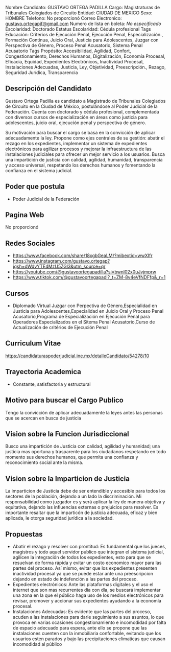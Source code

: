 Nombre Candidato: GUSTAVO ORTEGA PADILLA
Cargo: Magistraturas de Tribunales Colegiados de Circuito
Entidad: CIUDAD DE MEXICO
Sexo: HOMBRE
Telefono: No proporcionó
Correo Electronico: gustavo.ortegapjf@gmail.com
Numero de lista en boleta: *No especificado*
Escolaridad: Doctorado
Estatus Escolaridad: Cédula profesional
Tags Educación: Criterios de Ejecución Penal, Ejecución Penal, Especialización., Formación Continua, Juicio Oral, Justicia para Adolescentes, Juzgar con Perspectiva de Género, Proceso Penal Acusatorio, Sistema Penal Acusatorio
Tags Propósito: Accesibilidad, Agilidad, Confort, Congestionamiento, Derechos Humanos, Digitalización, Economía Procesal, Eficacia, Equidad, Expedientes Electrónicos, Inactividad Procesal, Instalaciones Adecuadas, Justicia, Ley, Objetividad, Preescripción., Rezago, Seguridad Jurídica, Transparencia


## Descripción del Candidato 

Gustavo Ortega Padilla es candidato a Magistrado de Tribunales Colegiados de Circuito en la Ciudad de México, postulándose al Poder Judicial de la Federación. Cuenta con doctorado y cédula profesional, complementada con diversos cursos de especialización en áreas como justicia para adolescentes, juicio oral, ejecución penal y perspectiva de género.

Su motivación para buscar el cargo se basa en la convicción de aplicar adecuadamente la ley. Propone como ejes centrales de su gestión: abatir el rezago en los expedientes, implementar un sistema de expedientes electrónicos para agilizar procesos y mejorar la infraestructura de las instalaciones judiciales para ofrecer un mejor servicio a los usuarios. Busca una impartición de justicia con calidad, agilidad, humanidad, transparencia y acceso universal, respetando los derechos humanos y fomentando la confianza en el sistema judicial.


## Poder que postula

- Poder Judicial de la Federación


## Pagina Web

No proporcionó


## Redes Sociales

- https://www.facebook.com/share/18xgbGeaLM/?mibextid=wwXIfr
- https://www.instagram.com/gustavo.ortegap?igsh=dWdvYTE4MzU5ZGl3&utm_source=qr
- https://youtube.com/@gustavoortegapadilla?si=bwnl02x0uJvjmprw
- https://www.tiktok.com/@gustavoortegapadi?_t=ZM-8v4eVfNDFfp&_r=1


## Cursos

- Diplomado Virtual Juzgar con Perpectiva de Género,Especialidad en Justicia para Adolescentes,Especialidad en Juicio Oral y Proceso Penal Acusatorio,Programa de Especialización en Ejecución Penal para Operadores Especializados en el Sitema Penal Acusatorio,Curso de Actualización de critérios de Ejecución Penal


## Curriculum Vitae

https://candidaturaspoderjudicial.ine.mx/detalleCandidato/54278/10


## Trayectoria Academica

- Constante, satisfactoria y estructural


## Motivo para buscar el Cargo Publico

Tengo la convicción de aplicar adecuadamente la leyes antes las personas que se acercan en busca de justicia


## Vision sobre la Funcion Jurisdiccional

Busco una impartición de Justicia con calidad, agilidad y humanidad; una justicia mas oportuna y trasparente para los ciudadanos respetando en todo momento sus derechos humanos, que permita una confianza y reconocimiento social ante la misma.


## Vision sobre la Imparticion de Justicia

La imparticion de Justicia debe de ser entendible y accesible para todos los sectores de la población, dejando a un lado la discriminación. Mi responsabilidad como juzgador es y será aplicar la ley de manera objetiva y equitativa, dejando las influencias externas o prejuicios para resolver. Es importante resaltar que la imparticón de justicia adecuada, eficaz y bien aplicada, le otorga seguridad jurídica a la sociedad.


## Propuestas

- Abatir el rezago y resolver con prontitud: Es fundamental que los jueces, magistros y todo aquel servidor publico que integran el sistema judicial, agilicen la integración de todos los expedientes, esto para que se resuelvan de forma rápida y evitar un costo economico mayor para las partes del proceso. Así mismo, evitar que los expedientes presenten inactividad procesal ya que se puede estar ante una preescripcion dejando en estado de indefención a las partes del proceso.
- Expedientes electrónicos: Ante las plataformas digitales y el uso el internet que son mas recurrentes día con día, se buscará implementar una zona en la que el público haga uso de los medios electrónicos para revisar, promover y accionar sus expedientes ayudando a la economía procesal.
- Instalaciones Adecuadas: Es evidente que las partes del proceso, acuden a las instalaciones para darle seguimiento a sus asuntos, lo que provoca en varias ocasiones congestionamiento e incomodidad por falta de espacio adecuado para espera, ante ello se propone que las instalaciones cuenten con la inmobiliaria confortable, evitando que los usuarios esten parados y bajo las precipitaciones climaticas que causan incomodidad al público

